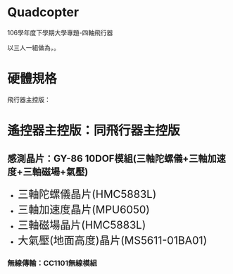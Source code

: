 # Quadcopter
<p>106學年度下學期大學專題-四軸飛行器

<font>以三人一組做為，。</font>

# 硬體規格
<p>飛行器主控版：
　　　　　　　
       　　　
<h1>遙控器主控版：同飛行器主控版</h1>
<h2>感測晶片：GY-86 10DOF模組(三軸陀螺儀+三軸加速度+三軸磁場+氣壓)</h2>
<ul>
       <li><font size=5>三軸陀螺儀晶片(HMC5883L)</font>
       <li><font size=5>三軸加速度晶片(MPU6050)</font>
       <li><font size=5>三軸磁場晶片(HMC5883L)</font>
       <li><font size=5>大氣壓(地面高度)晶片(MS5611-01BA01)</font>
</ul>
<h3>無線傳輸：CC1101無線模組</h3>
